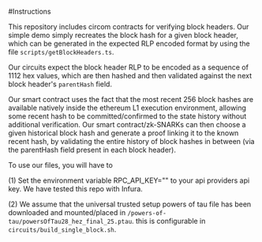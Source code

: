 #Instructions

This repository includes circom contracts for verifying block headers. Our simple demo simply recreates the block hash for
a given block header, which can be generated in the expected RLP encoded format by using the file `scripts/getBlockHeaders.ts`.

Our circuits expect the block header RLP to be encoded as a sequence of 1112 hex values, which are then hashed and then validated
against the next block header's `parentHash` field.

Our smart contract uses the fact that the most recent 256 block hashes are available natively inside the ethereum L1
execution environment, allowing some recent hash to be committed/confirmed to the state history without additional verification.
Our smart contract/zk-SNARKs can then choose a given historical block hash and generate a proof linking it to the known recent hash,
by validating the entire history of block hashes in between (via the parentHash field present in each block header).

To use our files, you will have to

(1) Set the environment variable RPC_API_KEY="" to your api providers api key. We have tested this repo with Infura.

(2) We assume that the universal trusted setup powers of tau file has been downloaded and mounted/placed in
`/powers-of-tau/powersOfTau28_hez_final_25.ptau`. this is configurable in `circuits/build_single_block.sh`.
